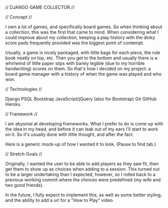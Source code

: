 // DJANGO GAME COLLECTOR //

// Concept //

  I own a lot of games, and specifically board games. So when thinking about a collection, this was the first that came to mind.
When considering what I could improve about my collection, keeping a play history with the dinky score pads frequently provided
was the biggest point of contempt.

  Usually, a game is nicely packaged, with little bags for each piece, the rule book neatly
on top, etc. Then you get to the bottom and usually there is a whirlwind of little paper slips with barely legible (due to my
horrible handwriting) scores on them. So that's how I decided on my project: a board game manager with a history of when the
game was played and who won.

// Technologies //

  Django
  PSQL
  Bootstrap
  JavaScript/jQuery (also for Bootstrap)
  Git
  GitHub
  Heroku

// Framework //

  I am abysmal at developing frameworks. What I prefer to do is come up with the idea in my head, and before it can leak out of
my ears I'll start to work on it. So it's usually done with little thought, and after the fact.

  Here is a generic mock-up of how I wanted it to look. (Pause to find tab.)

// Stretch Goals //

  Originally, I wanted the user to be able to add players as they saw fit, then get them to show up as choices when adding to a
session. This turned out to be a larger undertaking than I expected, however, so I rolled back to a previous working commit where
the choices were predefined (my wife and two good friends).

  In the future, I fully expect to implement this, as well as some better styling, and the ability to add a url for a "How to Play"
video.

